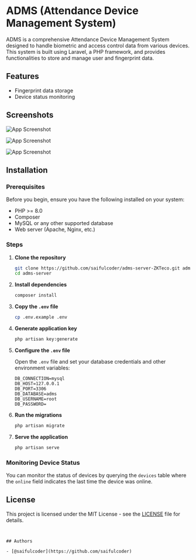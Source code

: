 # ADMS (Attendance Device Management System)

ADMS is a comprehensive Attendance Device Management System designed to handle biometric and access control data from various devices. This system is built using Laravel, a PHP framework, and provides functionalities to store and manage user and fingerprint data.

## Features

- Fingerprint data storage
- Device status monitoring

## Screenshots

![App Screenshot](https://github.com/saifulcoder/adms-server-ZKTeco/blob/main/Screenshot_7.png)

![App Screenshot](https://github.com/saifulcoder/adms-server-ZKTeco/blob/main/Screenshot_8.png)

![App Screenshot](https://github.com/saifulcoder/adms-server-ZKTeco/blob/main/Screenshot_9.png)


## Installation

### Prerequisites

Before you begin, ensure you have the following installed on your system:

- PHP >= 8.0
- Composer
- MySQL or any other supported database
- Web server (Apache, Nginx, etc.)

### Steps

1. **Clone the repository**

   ```bash
   git clone https://github.com/saifulcoder/adms-server-ZKTeco.git adms-server
   cd adms-server
   ```

2. **Install dependencies**

   ```bash
   composer install
   ```

3. **Copy the `.env` file**

   ```bash
   cp .env.example .env
   ```

4. **Generate application key**

   ```bash
   php artisan key:generate
   ```

5. **Configure the `.env` file**

   Open the `.env` file and set your database credentials and other environment variables:

   ```env
   DB_CONNECTION=mysql
   DB_HOST=127.0.0.1
   DB_PORT=3306
   DB_DATABASE=adms
   DB_USERNAME=root
   DB_PASSWORD=
   ```

6. **Run the migrations**

   ```bash
   php artisan migrate
   ```

7. **Serve the application**

   ```bash
   php artisan serve
   ```

 

### Monitoring Device Status

You can monitor the status of devices by querying the `devices` table where the `online` field indicates the last time the device was online.


## License

This project is licensed under the MIT License - see the [LICENSE](LICENSE) file for details.
```


## Authors

- [@saifulcoder](https://github.com/saifulcoder)

